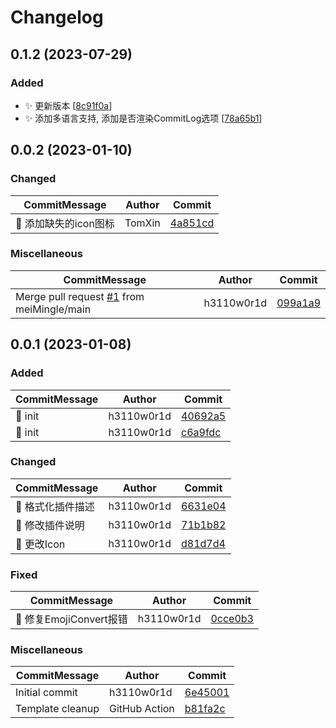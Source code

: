 # Changelog

<a name="0.1.2"></a>
## 0.1.2 (2023-07-29)

### Added

- ✨ 更新版本 [[8c91f0a](https://github.com/h3110w0r1d-y/gitmoji-plus-intellij-plugin/commit/8c91f0a76fb77ac8c2e69ac706ae68e6cb7a338c)]
- ✨ 添加多语言支持, 添加是否渲染CommitLog选项 [[78a65b1](https://github.com/h3110w0r1d-y/gitmoji-plus-intellij-plugin/commit/78a65b171966d0e07c2489336f5d7369b434c514)]


<a name="0.0.2"></a>
## 0.0.2 (2023-01-10)

### Changed

| CommitMessage | Author | Commit |
|---------------|--------|--------|
| 🔧 添加缺失的icon图标 | TomXin | [4a851cd](https://github.com/h3110w0r1d-y/gitmoji-plus-intellij-plugin/commit/4a851cd6a3897befb86eefb6139ea4f5eff412c2) |

### Miscellaneous

| CommitMessage | Author | Commit |
|---------------|--------|--------|
|  Merge pull request [#1](https://github.com/h3110w0r1d-y/gitmoji-plus-intellij-plugin/issues/1) from meiMingle/main | h3110w0r1d | [099a1a9](https://github.com/h3110w0r1d-y/gitmoji-plus-intellij-plugin/commit/099a1a958816bfe6529628d5dab51b5891203a15) |


<a name="0.0.1"></a>
## 0.0.1 (2023-01-08)

### Added

| CommitMessage | Author | Commit |
|---------------|--------|--------|
| 🎉 init | h3110w0r1d | [40692a5](https://github.com/h3110w0r1d-y/gitmoji-plus-intellij-plugin/commit/40692a520f46499a78ed315970d80d2b651c9b0d) |
| 🎉 init | h3110w0r1d | [c6a9fdc](https://github.com/h3110w0r1d-y/gitmoji-plus-intellij-plugin/commit/c6a9fdc31b5bedfdb1e79c1813ac2554cc8fd653) |

### Changed

| CommitMessage | Author | Commit |
|---------------|--------|--------|
| 🎨 格式化插件描述 | h3110w0r1d | [6631e04](https://github.com/h3110w0r1d-y/gitmoji-plus-intellij-plugin/commit/6631e049f46ebb19f60c6d9883b632ca011658c4) |
| 📝 修改插件说明 | h3110w0r1d | [71b1b82](https://github.com/h3110w0r1d-y/gitmoji-plus-intellij-plugin/commit/71b1b82260a9cfde2524149fd63dfc0b790d8428) |
| 💄 更改Icon | h3110w0r1d | [d81d7d4](https://github.com/h3110w0r1d-y/gitmoji-plus-intellij-plugin/commit/d81d7d45a9fdbb5a66bd7d6b1d5f02a5b0254b95) |

### Fixed

| CommitMessage | Author | Commit |
|---------------|--------|--------|
| 🐛 修复EmojiConvert报错 | h3110w0r1d | [0cce0b3](https://github.com/h3110w0r1d-y/gitmoji-plus-intellij-plugin/commit/0cce0b381ad43dc43f8da7fbe4372d7faaa78671) |

### Miscellaneous

| CommitMessage | Author | Commit |
|---------------|--------|--------|
|  Initial commit | h3110w0r1d | [6e45001](https://github.com/h3110w0r1d-y/gitmoji-plus-intellij-plugin/commit/6e4500180826212802e3bb0ad88cd86963a00fdd) |
|  Template cleanup | GitHub Action | [b81fa2c](https://github.com/h3110w0r1d-y/gitmoji-plus-intellij-plugin/commit/b81fa2c3bffd4bf62c4d11e92faf14e8d16ab9bb) |



